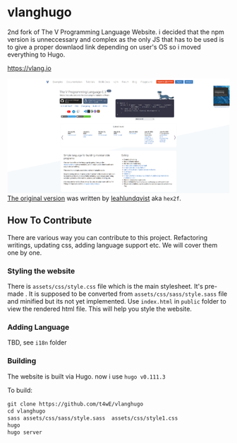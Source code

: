 # vlanghugo
2nd fork of The V Programming Language Website. i decided that the npm version is unneccessary and complex as the only JS that has to be used is to give a proper downlaod link depending on user's OS so i moved everything to Hugo.

https://vlang.io

![Example](example.png)\
[The original version](https://github.com/hex2f/vlang.io) was written by [leahlundqvist](https://github.com/hex2f) aka ``hex2f``.

## How To Contribute

There are various way you can contribute to this project. Refactoring writings, updating css, adding language support etc. We will cover them one by one.

### Styling the website

There is `assets/css/style.css` file which is the main stylesheet. It's pre-made . It is supposed to be converted from `assets/css/sass/style.sass` file and minified but its not yet implemented. Use `index.html` in ``public`` folder to view the rendered html file. This will help you style the website.

### Adding Language

TBD, see `i18n` folder

### Building

The website is built via Hugo. now i use `hugo v0.111.3`

To build:
```
git clone https://github.com/t4wE/vlanghugo
cd vlanghugo
sass assets/css/sass/style.sass  assets/css/style1.css 
hugo
hugo server
```
